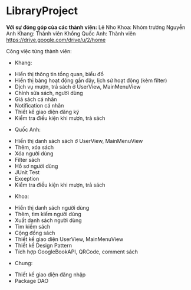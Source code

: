 # LibraryProject
**Với sự đóng góp của các thành viên:**
Lê Nho Khoa: Nhóm trưởng
Nguyễn Anh Khang: Thành viên
Khổng Quốc Anh: Thành viên
https://drive.google.com/drive/u/2/home

Công việc từng thành viên:
+ Khang:
- Hiển thị thông tin tổng quan, biểu đồ
- Hiển thị bảng hoạt động gần đây, lịch sử hoạt động (kèm filter)
- Dịch vụ mượn, trả sách ở UserView, MainMenuView
- Chỉnh sửa sách, người dùng
- Giá sách cá nhân
- Notification cá nhân
- Thiết kế giao diện đăng ký
- Kiểm tra điều kiện khi mượn, trả sách

+ Quốc Anh:
- Hiển thị danh sách sách ở UserView, MainMenuView
- Thêm, xóa sách
- Xóa người dùng
- Filter sách
- Hồ sơ người dùng
- JUnit Test
- Exception
- Kiểm tra điều kiện khi mượn, trả sách

+ Khoa:
- Hiển thị danh sách người dùng
- Thêm, tìm kiếm người dùng
- Xuất danh sách người dùng
- Tìm kiếm sách
- Cộng đồng sách
- Thiết kế giao diện UserView, MainMenuView
- Thiết kế Design Pattern
- Tích hợp GoogleBookAPI, QRCode, comment sách

+ Chung:
- Thiết kế giao diện đăng nhập
- Package DAO
